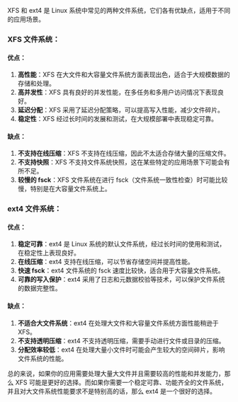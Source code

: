 XFS 和 ext4 是 Linux 系统中常见的两种文件系统，它们各有优缺点，适用于不同的应用场景。

### XFS 文件系统：

#### 优点：
1. **高性能**：XFS 在大文件和大容量文件系统方面表现出色，适合于大规模数据的存储和处理。
2. **高并发性**：XFS 具有良好的并发性能，在多任务和多用户访问情况下表现良好。
3. **延迟分配**：XFS 采用了延迟分配策略，可以提高写入性能，减少文件碎片。
4. **稳定性**：XFS 经过长时间的发展和测试，在大规模部署中表现稳定可靠。

#### 缺点：
1. **不支持在线压缩**：XFS 不支持在线压缩，因此不太适合存储大量的压缩文件。
2. **不支持快照**：XFS 不支持文件系统快照，这在某些特定的应用场景下可能会有所不足。
3. **较慢的 fsck**：XFS 文件系统在进行 fsck（文件系统一致性检查）时可能比较慢，特别是在大容量文件系统上。

### ext4 文件系统：

#### 优点：
1. **稳定可靠**：ext4 是 Linux 系统的默认文件系统，经过长时间的使用和测试，在稳定性上表现良好。
2. **在线压缩**：ext4 支持在线压缩，可以节省存储空间并提高性能。
3. **快速 fsck**：ext4 文件系统的 fsck 速度比较快，适合用于大容量文件系统。
4. **可靠的写入保护**：ext4 采用了日志和元数据校验等技术，可以保护文件系统的数据完整性。

#### 缺点：
1. **不适合大文件系统**：ext4 在处理大文件和大容量文件系统方面性能稍逊于 XFS。
2. **不支持透明压缩**：ext4 不支持透明压缩，需要手动进行文件或目录的压缩。
3. **分配效率较低**：ext4 在处理大量小文件时可能会产生较大的空间碎片，影响文件系统的性能。

总的来说，如果你的应用需要处理大量大文件并且需要较高的性能和并发能力，那么 XFS 可能是更好的选择。而如果你需要一个稳定可靠、功能齐全的文件系统，并且对大文件系统性能要求不是特别高的话，那么 ext4 是一个很好的选择。